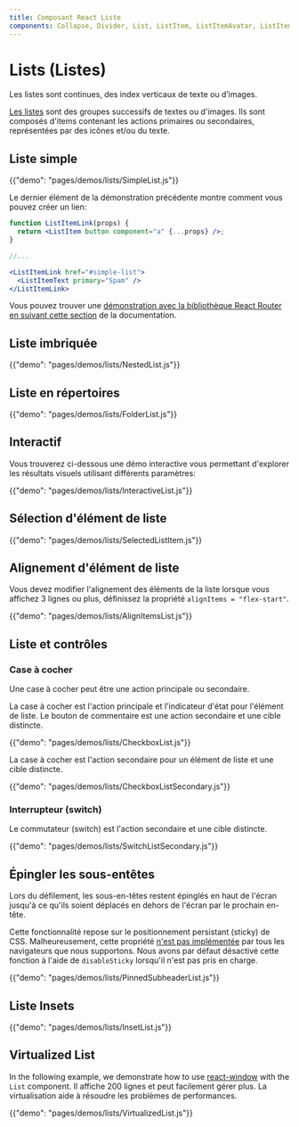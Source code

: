 ```yaml
---
title: Composant React Liste
components: Collapse, Divider, List, ListItem, ListItemAvatar, ListItemIcon, ListItemSecondaryAction, ListItemText, ListSubheader
---
```

# Lists (Listes)

<p class="description">Les listes sont continues, des index verticaux de texte ou d’images.</p>

[Les listes](https://material.io/design/components/lists.html) sont des groupes successifs de textes ou d'images. Ils sont composés d'items contenant les actions primaires ou secondaires, représentées par des icônes et/ou du texte.

## Liste simple

{{"demo": "pages/demos/lists/SimpleList.js"}}

Le dernier élément de la démonstration précédente montre comment vous pouvez créer un lien:

```jsx
function ListItemLink(props) {
  return <ListItem button component="a" {...props} />;
}

//...

<ListItemLink href="#simple-list">
  <ListItemText primary="Spam" />
</ListItemLink>
```

Vous pouvez trouver une [démonstration avec la bibliothèque React Router en suivant cette section](/guides/composition/#react-router) de la documentation.

## Liste imbriquée

{{"demo": "pages/demos/lists/NestedList.js"}}

## Liste en répertoires

{{"demo": "pages/demos/lists/FolderList.js"}}

## Interactif

Vous trouverez ci-dessous une démo interactive vous permettant d'explorer les résultats visuels utilisant différents paramètres:

{{"demo": "pages/demos/lists/InteractiveList.js"}}

## Sélection d'élément de liste

{{"demo": "pages/demos/lists/SelectedListItem.js"}}

## Alignement d'élément de liste

Vous devez modifier l'alignement des éléments de la liste lorsque vous affichez 3 lignes ou plus, définissez la propriété `alignItems = "flex-start"`.

{{"demo": "pages/demos/lists/AlignItemsList.js"}}

## Liste et contrôles

### Case à cocher

Une case à cocher peut être une action principale ou secondaire.

La case à cocher est l'action principale et l'indicateur d'état pour l'élément de liste. Le bouton de commentaire est une action secondaire et une cible distincte.

{{"demo": "pages/demos/lists/CheckboxList.js"}}

La case à cocher est l'action secondaire pour un élément de liste et une cible distincte.

{{"demo": "pages/demos/lists/CheckboxListSecondary.js"}}

### Interrupteur (switch)

Le commutateur (switch) est l'action secondaire et une cible distincte.

{{"demo": "pages/demos/lists/SwitchListSecondary.js"}}

## Épingler les sous-entêtes

Lors du défilement, les sous-en-têtes restent épinglés en haut de l'écran jusqu'à ce qu'ils soient déplacés en dehors de l'écran par le prochain en-tête.

Cette fonctionnalité repose sur le positionnement persistant (sticky) de CSS. Malheureusement, cette propriété [n'est pas implémentée](https://caniuse.com/#search=sticky) par tous les navigateurs que nous supportons. Nous avons par défaut désactivé cette fonction à l'aide de `disableSticky` lorsqu'il n'est pas pris en charge.

{{"demo": "pages/demos/lists/PinnedSubheaderList.js"}}

## Liste Insets

{{"demo": "pages/demos/lists/InsetList.js"}}

## Virtualized List

In the following example, we demonstrate how to use [react-window](https://github.com/bvaughn/react-window) with the `List` component. Il affiche 200 lignes et peut facilement gérer plus. La virtualisation aide à résoudre les problèmes de performances.

{{"demo": "pages/demos/lists/VirtualizedList.js"}}